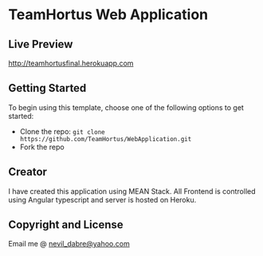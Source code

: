 # TeamHortus Web Application

## Live Preview
http://teamhortusfinal.herokuapp.com

## Getting Started

To begin using this template, choose one of the following options to get started:
* Clone the repo: `git clone https://github.com/TeamHortus/WebApplication.git`
* Fork the repo

## Creator
I have created this application using MEAN Stack.
All Frontend is controlled using Angular typescript and server is hosted on Heroku.

## Copyright and License
Email me @ nevil_dabre@yahoo.com
